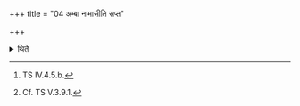 +++
title = "04 अम्बा नामासीति सप्त"

+++

<details><summary>थिते</summary>

4. With ambā nāmāsi...[^1] (he places) seven Kr̥ttikā (
bricks).[^2]  

[^1]: TS IV.4.5.b.  

[^2]: Cf. TS V.3.9.1.  
</details>
